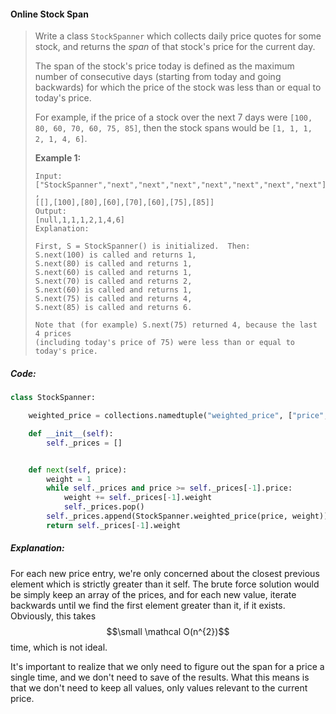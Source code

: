 #### Online Stock Span

> Write a class `StockSpanner` which collects daily price quotes for some stock, and returns the _span_ of that stock's price for the current day.
>
> The span of the stock's price today is defined as the maximum number of consecutive days \(starting from today and going backwards\) for which the price of the stock was less than or equal to today's price.
>
> For example, if the price of a stock over the next 7 days were `[100, 80, 60, 70, 60, 75, 85]`, then the stock spans would be `[1, 1, 1, 2, 1, 4, 6]`.
>
> **Example 1:**
>
> ```
> Input: 
> ["StockSpanner","next","next","next","next","next","next","next"]
> , 
> [[],[100],[80],[60],[70],[60],[75],[85]]
> Output: 
> [null,1,1,1,2,1,4,6]
> Explanation: 
>
> First, S = StockSpanner() is initialized.  Then:
> S.next(100) is called and returns 1,
> S.next(80) is called and returns 1,
> S.next(60) is called and returns 1,
> S.next(70) is called and returns 2,
> S.next(60) is called and returns 1,
> S.next(75) is called and returns 4,
> S.next(85) is called and returns 6.
>
> Note that (for example) S.next(75) returned 4, because the last 4 prices
> (including today's price of 75) were less than or equal to today's price.
> ```

##### Code:

```py
class StockSpanner:

    weighted_price = collections.namedtuple("weighted_price", ["price", "weight"])

    def __init__(self):
        self._prices = []


    def next(self, price):
        weight = 1
        while self._prices and price >= self._prices[-1].price:
            weight += self._prices[-1].weight
            self._prices.pop()
        self._prices.append(StockSpanner.weighted_price(price, weight))
        return self._prices[-1].weight
```

##### Explanation:

For each new price entry, we're only concerned about the closest previous element which is strictly greater than it self. The brute force solution would be simply keep an array of the prices, and for each new value, iterate backwards until we find the first element greater than it, if it exists. Obviously, this takes $$\small \mathcal O(n^{2})$$ time, which is not ideal.

It's important to realize that we only need to figure out the span for a price a single time, and we don't need to save of the results. What this means is that we don't need to keep all values, only values relevant to the current price. 

